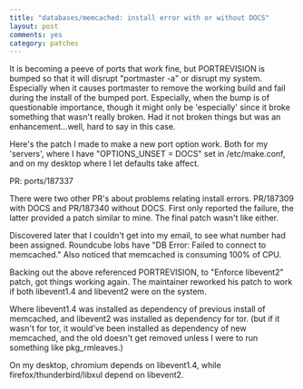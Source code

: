 ```yaml
---
title: "databases/memcached: install error with or without DOCS"
layout: post
comments: yes
category: patches
---
```


It is becoming a peeve of ports that work fine, but PORTREVISION is bumped so 
that it will disrupt "portmaster -a" or disrupt my system.  Especially when it
causes portmaster to remove the working build and fail during the install of
the bumped port.  Especially, when the bump is of questionable importance,
though it might only be 'especially' since it broke something that wasn't
really broken.  Had it not broken things but was an enhancement...well, hard
to say in this case.

Here's the patch I made to make a new port option work.  Both for my 'servers',
where I have "OPTIONS_UNSET = DOCS" set in /etc/make.conf, and on my desktop
where I let defaults take affect.

PR: ports/187337

There were two other PR's about problems relating install errors.  PR/187309
with DOCS and PR/187340 without DOCS.  First only reported the failure, the
latter provided a patch similar to mine.  The final patch wasn't like either.

Discovered later that I couldn't get into my email, to see what number had been
assigned.  Roundcube lobs have "DB Error: Failed to connect to memcached."
Also noticed that memcached is consuming 100% of CPU.

Backing out the above referenced PORTREVISION, to "Enforce libevent2" patch,
got things working again.  The maintainer reworked his patch to work if
both libevent1.4 and libevent2 were on the system.

Where libevent1.4 was installed as dependency of previous install of memcached, and libevent2 was installed as dependency for tor. (but if it wasn't for tor,
it would've been installed as dependency of new memcached, and the old
doesn't get removed unless I were to run something like pkg_rmleaves.)

On my desktop, chromium depends on libevent1.4, while firefox/thunderbird/libxul
depend on libevent2.
